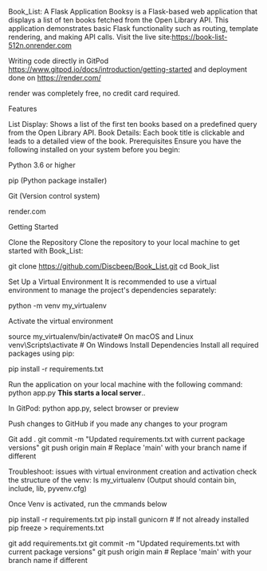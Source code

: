 Book_List: A Flask Application
Booksy is a Flask-based web application that displays a list of ten books fetched from the Open Library API. This application demonstrates basic Flask functionality such as routing, template rendering, and making API calls. Visit the live site:https://book-list-512n.onrender.com

Writing code directly in GitPod https://www.gitpod.io/docs/introduction/getting-started and deployment done on https://render.com/

render was completely free, no credit card required.


Features

List Display: Shows a list of the first ten books based on a predefined query from the Open Library API. Book Details: Each book title is clickable and leads to a detailed view of the book. Prerequisites Ensure you have the following installed on your system before you begin:

Python 3.6 or higher

pip (Python package installer)

Git (Version control system)

render.com


Getting Started

Clone the Repository Clone the repository to your local machine to get started with Book_List:

git clone https://github.com/Discbeep/Book_List.git cd Book_list

Set Up a Virtual Environment It is recommended to use a virtual environment to manage the project's dependencies separately:

python -m venv my_virtualenv

Activate the virtual environment

source my_virtualenv/bin/activate# On macOS and Linux venv\Scripts\activate # On Windows Install Dependencies Install all required packages using pip:

pip install -r requirements.txt 

Run the application on your local machine with the following command: python app.py **This starts a local server**..

In GitPod:
python app.py, select browser or preview

Push changes to GitHub if you made any changes to your program

Git add .
git commit -m "Updated requirements.txt with current package versions"
git push origin main  # Replace 'main' with your branch name if different


Troubleshoot:
issues with virtual environment creation and activation
check the structure of the venv:
ls my_virtualenv (Output should contain bin, include, lib, pyvenv.cfg)

Once Venv is activated, run the cmmands below

pip install -r requirements.txt
pip install gunicorn  # If not already installed
pip freeze > requirements.txt

git add requirements.txt
git commit -m "Updated requirements.txt with current package versions"
git push origin main  # Replace 'main' with your branch name if different

